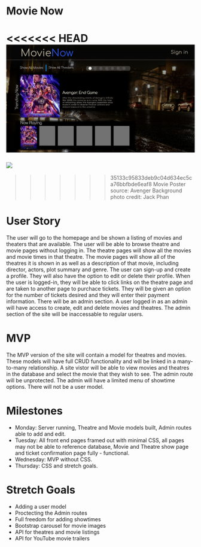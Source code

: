 # Movie Now

<<<<<<< HEAD
![](photos/WireFrame_HomePage.jpg)
=======
![](photos/photos/WireFrame_HomePage.jpg)
>>>>>>> 35133c95833deb9c04d634ec5ca76bbfbde6eaf8
Movie Poster source: Avenger
Background photo credit: Jack Phan

# User Story
The user will go to the homepage and be shown a listing of movies and theaters that are available. The user will be able to browse theatre and movie pages without logging in. The theatre pages will show all the movies and movie times in that theatre. 
The movie pages will show all of the theatres it is shown in as well as a description of that movie, including director, actors, plot summary and genre. The user can sign-up and create a profile. They will also have the option to edit or delete their profile. When the user is logged-in, they will be able to click links on the theatre page and are taken to another page to purchace tickets. They will be given an option for the number of tickets desired and they will enter their payment information. There will be an admin section. A user logged in as an admin will have access to create, edit and delete movies and theatres. The admin section of the site will be inaccessable to regular users.
# MVP
The MVP version of the site will contain a model for theatres and movies. These models will have full CRUD functionality and will be linked in a many-to-many relationship. A site vistor will be able to view movies and theatres in the database and select the movie that they wish to see. The admin route will be unprotected. The admin will have a limited menu of showtime options. There will not be a user model.
# Milestones
- Monday: Server running, Theatre and Movie models built, Admin routes able to add and edit. <br>
- Tuesday: All front end pages framed out with minimal CSS, all pages may not be able to reference database, Movie and Theatre show page and ticket confirmation page fully - functional. <br>
- Wednesday: MVP without CSS. <br>
- Thursday: CSS and stretch goals. <br>
# Stretch Goals
- Adding a user model <br>
- Proctecting the Admin routes <br>
- Full freedom for adding showtimes <br>
- Bootstrap carousel for movie images <br>
- API for theatres and movie listings <br>
- API for YouTube movie trailers<br>
